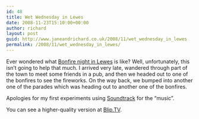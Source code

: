 ```yaml
---
id: 48
title: Wet Wednesday in Lewes
date: 2008-11-23T15:10:00+00:00
author: richard
layout: post
guid: http://www.janeandrichard.co.uk/2008/11/wet_wednesday_in_lewes
permalink: /2008/11/wet_wednesday_in_lewes/
---
```

Ever wondered what [Bonfire night in Lewes](http://en.wikipedia.org/wiki/Lewes#Lewes_bonfire) is like? Well, unfortunately, this isn&#8217;t going to help that much. I arrived very late, wandered through part of the town to meet some friends in a pub, and then we headed out to one of the bonfires to see the fireworks. On the way back, we bumped into another one of the parades which was heading out to another one of the bonfires. 

Apologies for my first experiments using [Soundtrack](http://www.apple.com/finalcutstudio/soundtrackpro/) for the &#8220;music&#8221;.

You can see a higher-quality version at [Blip.TV](http://blip.tv/file/1497136).